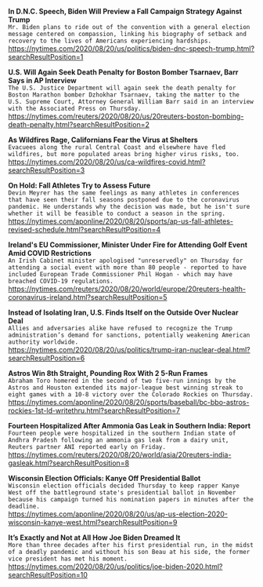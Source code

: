 **In D.N.C. Speech, Biden Will Preview a Fall Campaign Strategy Against Trump**\
`Mr. Biden plans to ride out of the convention with a general election message centered on compassion, linking his biography of setback and recovery to the lives of Americans experiencing hardships.`\
https://nytimes.com/2020/08/20/us/politics/biden-dnc-speech-trump.html?searchResultPosition=1

**U.S. Will Again Seek Death Penalty for Boston Bomber Tsarnaev, Barr Says in AP Interview**\
`The U.S. Justice Department will again seek the death penalty for Boston Marathon bomber Dzhokhar Tsarnaev, taking the matter to the U.S. Supreme Court, Attorney General William Barr said in an interview with the Associated Press on Thursday.`\
https://nytimes.com/reuters/2020/08/20/us/20reuters-boston-bombing-death-penalty.html?searchResultPosition=2

**As Wildfires Rage, Californians Fear the Virus at Shelters**\
`Evacuees along the rural Central Coast and elsewhere have fled wildfires, but more populated areas bring higher virus risks, too.`\
https://nytimes.com/2020/08/20/us/ca-wildfires-covid.html?searchResultPosition=3

**On Hold: Fall Athletes Try to Assess Future**\
`Devin Meyrer has the same feelings as many athletes in conferences that have seen their fall seasons postponed due to the coronavirus pandemic. He understands why the decision was made, but he isn't sure whether it will be feasible to conduct a season in the spring.`\
https://nytimes.com/aponline/2020/08/20/sports/ap-us-fall-athletes-revised-schedule.html?searchResultPosition=4

**Ireland's EU Commissioner, Minister Under Fire for Attending Golf Event Amid COVID Restrictions**\
`An Irish Cabinet minister apologised "unreservedly" on Thursday for attending a social event with more than 80 people - reported to have included European Trade Commissioner Phil Hogan - which may have breached COVID-19 regulations.`\
https://nytimes.com/reuters/2020/08/20/world/europe/20reuters-health-coronavirus-ireland.html?searchResultPosition=5

**Instead of Isolating Iran, U.S. Finds Itself on the Outside Over Nuclear Deal**\
`Allies and adversaries alike have refused to recognize the Trump administration’s demand for sanctions, potentially weakening American authority worldwide.`\
https://nytimes.com/2020/08/20/us/politics/trump-iran-nuclear-deal.html?searchResultPosition=6

**Astros Win 8th Straight, Pounding Rox With 2 5-Run Frames**\
`Abraham Toro homered in the second of two five-run innings by the Astros and Houston extended its major-league best winning streak to eight games with a 10-8 victory over the Colorado Rockies on Thursday.`\
https://nytimes.com/aponline/2020/08/20/sports/baseball/bc-bbo-astros-rockies-1st-ld-writethru.html?searchResultPosition=7

**Fourteen Hospitalized After Ammonia Gas Leak in Southern India: Report**\
`Fourteen people were hospitalized in the southern Indian state of Andhra Pradesh following an ammonia gas leak from a dairy unit, Reuters partner ANI reported early on Friday.`\
https://nytimes.com/reuters/2020/08/20/world/asia/20reuters-india-gasleak.html?searchResultPosition=8

**Wisconsin Election Officials: Kanye Off Presidential Ballot**\
`Wisconsin election officials decided Thursday to keep rapper Kanye West off the battleground state's presidential ballot in November because his campaign turned his nomination papers in minutes after the deadline.`\
https://nytimes.com/aponline/2020/08/20/us/ap-us-election-2020-wisconsin-kanye-west.html?searchResultPosition=9

**It’s Exactly and Not at All How Joe Biden Dreamed It**\
`More than three decades after his first presidential run, in the midst of a deadly pandemic and without his son Beau at his side, the former vice president has met his moment.`\
https://nytimes.com/2020/08/20/us/politics/joe-biden-2020.html?searchResultPosition=10

